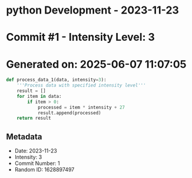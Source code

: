 ﻿# python Development - 2023-11-23
# Commit #1 - Intensity Level: 3
# Generated on: 2025-06-07 11:07:05
```python
def process_data_1(data, intensity=3):
    '''Process data with specified intensity level'''
    result = []
    for item in data:
        if item > 0:
            processed = item * intensity + 27
            result.append(processed)
    return result
```
## Metadata
- Date: 2023-11-23
- Intensity: 3
- Commit Number: 1
- Random ID: 1628897497
